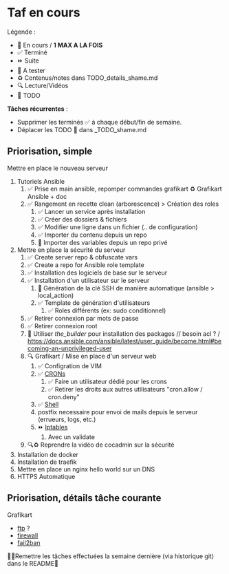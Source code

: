 # Taf en cours

Légende :

- 🚀  En cours / **1 MAX A LA FOIS**
- ✅  Terminé
- ⏩  Suite
- 📌 A tester
- ♻️  Contenus/notes dans TODO_details_shame.md
- 🔍  Lecture/Vidéos
- 🌱 TODO

**Tâches récurrentes** :

- Supprimer les terminés ✅ à chaque début/fin de semaine.
- Déplacer les TODO 🌱 dans _TODO_shame.md

## Priorisation, simple

Mettre en place le nouveau serveur

1. Tutoriels Ansible
   1. ✅ Prise en main ansible, repomper commandes grafikart ♻️ Grafikart Ansible + doc
   2. ✅ Rangement en recette clean (arborescence) > Création des roles
      1. ✅ Lancer un service après installation
      2. ✅ Créer des dossiers & fichiers
      3. ✅ Modifier une ligne dans un fichier (.. de configuration)
      4. ✅ Importer du contenu depuis un repo
      5. 🌱 Importer des variables depuis un repo privé
2. Mettre en place la sécurité du serveur
   1. ✅ Create server repo & obfuscate vars
   2. ✅ Create a repo for Ansible role template
   3. ✅ Installation des logiciels de base sur le serveur
   4. ✅ Installation d'un utilisateur sur le serveur
      1. 🌱 Génération de la clé SSH de manière automatique (ansible > local_action)
      2. ✅ Template de génération d'utilisateurs
         1. ✅ Roles différents (ex: sudo conditionnel)
   5. ✅ Retirer connexion par mots de passe
   6. ✅ Retirer connexion root
   7. 🌱 Utiliser *the_builder* pour installation des packages // besoin acl ? / https://docs.ansible.com/ansible/latest/user_guide/become.html#becoming-an-unprivileged-user
   8. 🔍 Grafikart / Mise en place d'un serveur web
      1. ✅ Configration de VIM
      2. ✅ [CRONs](https://www.grafikart.fr/tutoriels/cron-tache-recurrente-1013)
         1. ✅ Faire un utilisateur dédié pour les crons
         2. ✅ Retirer les droits aux autres utilisateurs "cron.allow / cron.deny"
      3. ✅ [Shell](https://www.grafikart.fr/tutoriels/pimp-my-shell-750)
      4. postfix necessaire pour envoi de mails depuis le serveur (errueurs, logs, etc.)
      5. ⏩ [Iptables](https://www.grafikart.fr/tutoriels/iptables-694)
         1. Avec un validate
   9. 🔍♻️ Reprendre la vidéo de cocadmin sur la sécurité
3. Installation de docker
4. Installation de traefik
5. Mettre en place un nginx hello world sur un DNS
6. HTTPS Automatique

## Priorisation, détails tâche courante

Grafikart

- [ftp](https://www.grafikart.fr/tutoriels/proftpd-755) ?
- [firewall](https://www.grafikart.fr/tutoriels/ufw-696)
- [fail2ban](https://www.grafikart.fr/tutoriels/fail2ban-698)

🚀🚨Remettre les tâches effectuées la semaine dernière (via historique git) dans le README🚨